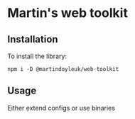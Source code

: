 # Martin's web toolkit

## Installation

To install the library:

`npm i -D @martindoyleuk/web-toolkit`

## Usage

Either extend configs or use binaries
